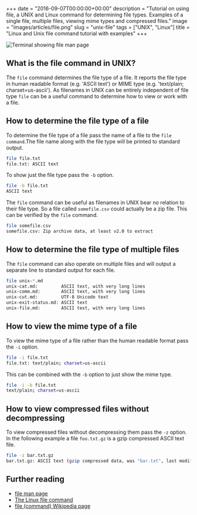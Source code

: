 +++
date = "2016-09-07T00:00:00+00:00"
description = "Tutorial on using file, a UNIX and Linux command for determining file types. Examples of a single file, multiple files, viewing mime types and compressed files."
image = "images/articles/file.png"
slug = "unix-file"
tags = ["UNIX", "Linux"]
title = "Linux and Unix file command tutorial with examples"
+++

![Terminal showing file man page][2]

## What is the file command in UNIX?

The `file` command determines the file type of a file. It reports the file type
in human readable format (e.g. 'ASCII text') or MIME type (e.g. 'text/plain;
charset=us-ascii'). As filenames in UNIX can be entirely independent of file
type `file` can be a useful command to determine how to view or work with a
file.

## How to determine the file type of a file

To determine the file type of a file pass the name of a file to the
`file command`.The file name along with the file type will be printed to
standard output.

```sh
file file.txt
file.txt: ASCII text
```

To show just the file type pass the `-b` option.

```sh
file -b file.txt
ASCII text
```

The `file` command can be useful as filenames in UNIX bear no relation to their
file type. So a file called `somefile.csv` could actually be a zip file. This
can be verified by the `file` command.

```sh
file somefile.csv
somefile.csv: Zip archive data, at least v2.0 to extract
```

## How to determine the file type of multiple files

The `file` command can also operate on multiple files and will output a separate
line to standard output for each file.

```sh
file unix-*.md
unix-cat.md:         ASCII text, with very long lines
unix-comm.md:        ASCII text, with very long lines
unix-cut.md:         UTF-8 Unicode text
unix-exit-status.md: ASCII text
unix-file.md:        ASCII text, with very long lines
```

## How to view the mime type of a file

To view the mime type of a file rather than the human readable format pass the
`-i` option.

```sh
file -i file.txt
file.txt: text/plain; charset=us-ascii
```

This can be combined with the `-b` option to just show the mime type.

```sh
file -i -b file.txt
text/plain; charset=us-ascii
```

## How to view compressed files without decompressing

To view compressed files without decompressing them pass the `-z` option. In the
following example a file `foo.txt.gz` is a gzip compressed ASCII text file.

```sh
file -z bar.txt.gz
bar.txt.gz: ASCII text (gzip compressed data, was "bar.txt", last modified: Wed Sep  7 19:31:23 2016, from Unix)
```

## Further reading

- [file man page][1]
- [The Linux file command][3]
- [file (command) Wikipedia page][4]

[1]: http://linux.die.net/man/1/file
[2]: /images/articles/file.png "Linux and Unix file command"
[3]: http://alvinalexander.com/unix/edu/examples/file.shtml
[4]: https://en.wikipedia.org/wiki/File_(command)
